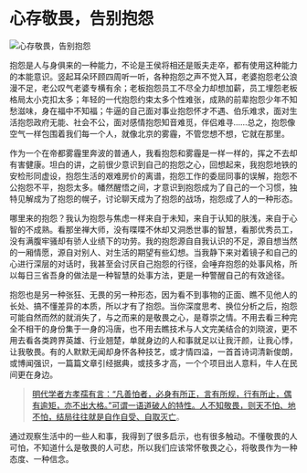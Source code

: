 心存敬畏，告别抱怨
=========

![心存敬畏，告别抱怨][2]

抱怨是人与身俱来的一种能力，不论是王侯将相还是贩夫走卒，都有使用这种能力的本能意识。竖起耳朵环顾四周听一听，各种抱怨之声不觉入耳，老婆抱怨老公浪漫不足，老公叹气老婆专横有余；老板抱怨员工不尽全力却想加薪，员工埋怨老板格局太小克扣太多；年轻的一代抱怨约束太多个性难张，成熟的前辈抱怨少年不知愁滋味，身在福中不知福；牛逼的自己面对事业抱怨怀才不遇、伯乐难求，面对生活抱怨政府无能、社会不公，面对感情抱怨知音难觅，伴侣难寻……总之，抱怨像空气一样包围着我们每一个人，就像北京的雾霾，不管您想不想，它就在那里。

作为一个在帝都雾霾里奔波的普通人，我看抱怨和雾霾是一样一样的，挥之不去却有害健康。坦白的讲，之前很少意识到自己的抱怨之心，回想起来，我抱怨地铁的安检形同虚设，抱怨生活的艰难房价的离谱，抱怨工作的委屈同事的误解，抱怨不公抱怨不平，抱怨太多。幡然醒悟之间，才意识到抱怨成为了自己的一个习惯，独特见解成为了抱怨的幌子，讨论聊天成为了抱怨的战场，抱怨成了人的一种形态。

哪里来的抱怨？我认为抱怨与焦虑一样来自于未知，来自于认知的肤浅，来自于心智的不成熟。看那坐禅大师，没有喋喋不休却又洞悉世事的智慧，看那优秀员工，没有满腹牢骚却有骄人业绩下的功劳。我的抱怨源自自我认识的不足，源自想当然的一厢情愿，源自对别人、对生活的期望有些幻想。当我静下来对着镜子和自己的心进行深层的对话时，我甚至会讨厌自己抱怨的行径，会唾弃抱怨的处事风格，所以每日三省吾身的做法是一种智慧的处事方法，更是一种警醒自己的有效途径。

抱怨也是另一种张狂、无畏的另一种形态，因为看不到事物的正面、瞧不见他人的长处、搞不懂差异的本质，所以才有了抱怨。当你深度思考、换位分析之后，抱怨可能自然而然的就消失了，与之而来的是敬畏之心，是尊崇之情。不用去看三种完全不相干的身份集于一身的冯唐，也不用去瞧技术与人文完美结合的刘晓波，更不用去看各类跨界英雄、行业翘楚，单就身边的人和事就足以让我汗颜，让我心悸，让我敬畏。有的人默默无闻却身怀各种技艺，或才情四溢，一首首诗词清新俊朗，或博闻强识，一篇篇文章引经据典，或技多才高，一个个项目出人意料，牛人在民间更在身边。

>[明代学者方孝孺有言：“凡善怕者，必身有所正，言有所规，行有所止，偶有逾矩，亦不出大格。”可谓一语道破人的特性。人不知敬畏，则天不怕、地不怕，结局往往就是自作自受、自取灭亡][1]。

通过观察生活中的一些人和事，我得到了很多启示，也有很多触动。不懂敬畏的人可怕，不知道什么是敬畏的人可悲，所以我们应该常怀敬畏之心，将敬畏作为一种态度、一种信念。

[1]: <http://opinion.people.com.cn/n/2013/0715/c1003-22194180.html> "敬畏自然 行有所止"
[2]: <http://img1.cache.netease.com/catchpic/B/BC/BCB559433C1F188A18ACD1B6E2F97E20.jpg> "转型互联网：不缺时间 缺对互联网的敬畏和思考"
